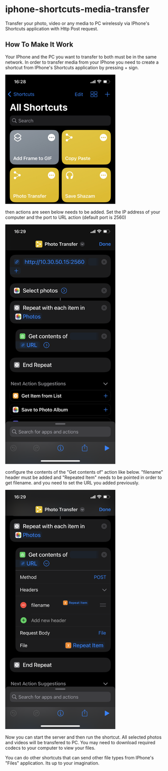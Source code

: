 # iphone-shortcuts-media-transfer
Transfer your photo, video or any media to PC wirelessly via IPhone's Shortcuts application with Http Post request.

## How To Make It Work
Your IPhone and the PC you want to transfer to both must be in the same network.
In order to transfer media from your IPhone you need to create a shortcut from IPhone's Shortcuts application by pressing + sign.

<p align="left">
  <img src="images/img_001.jpeg" width="350">
</p>



then actions are seen below needs to be added.
Set the IP address of your computer and the port to URL action (default port is 2560)
<p align="left">
  <img src="images/img_002.png" width="350">
</p>

configure the contents of the "Get contents of" action like below.
"filename" header must be added and "Repeated Item" needs to be pointed in order to get filename.
and you need to set the URL you added previously.

<p align="left">
  <img src="images/img_003.png" width="350">
</p>

Now you can start the server and then run the shortcut.
All selected photos and videos will be transfered to PC.
You may need to download required codecs to your computer to view your files.

You can do other shortcuts that can send other file types from IPhone's "Files" application. Its up to your imagination. 
